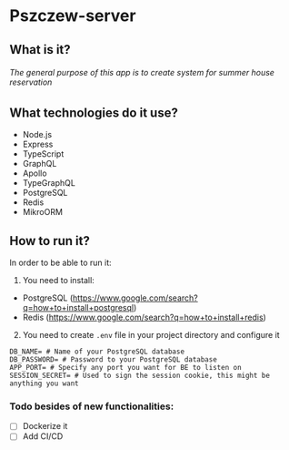 # Pszczew-server

## What is it?
###### The general purpose of this app is to create system for summer house reservation

## What technologies do it use?

* Node.js
* Express
* TypeScript
* GraphQL
* Apollo
* TypeGraphQL
* PostgreSQL
* Redis
* MikroORM

## How to run it?

In order to be able to run it:

1. You need to install:
- PostgreSQL (https://www.google.com/search?q=how+to+install+postgresql)
- Redis (https://www.google.com/search?q=how+to+install+redis)
2. You need to create `.env` file in your project directory and configure it
```dotenv
DB_NAME= # Name of your PostgreSQL database
DB_PASSWORD= # Password to your PostgreSQL database
APP_PORT= # Specify any port you want for BE to listen on
SESSION_SECRET= # Used to sign the session cookie, this might be anything you want
```

### Todo besides of new functionalities:
- [ ] Dockerize it
- [ ] Add CI/CD